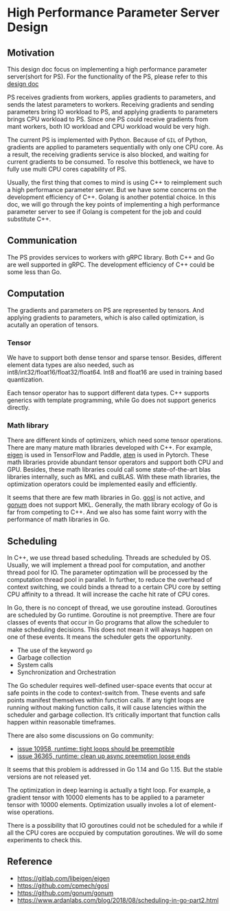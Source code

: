 # High Performance Parameter Server Design

## Motivation

This design doc focus on implementing a high performance parameter server(short for PS). For the functionality of the PS, please refer to this [design doc](https://github.com/sql-machine-learning/elasticdl/blob/develop/docs/designs/parameter_server.md)

PS receives gradients from workers, applies gradients to parameters, and sends the latest parameters to workers. Receiving gradients and sending parameters bring IO workload to PS, and applying gradients to parameters brings CPU workload to PS. Since one PS could receive gradients from mant workers, both IO workload and CPU workload would be very high.

The current PS is implemented with Python. Because of `GIL` of Python, gradients are applied to parameters sequentially with only one CPU core. As a result, the receiving gradients service is also blocked, and waiting for current gradients to be consumed. To resolve this bottleneck, we have to fully use multi CPU cores capability of PS.

Usually, the first thing that comes to mind is using C++ to reimplement such a high performance parameter server. But we have some concerns on the development efficiency of C++. Golang is another potential choice. In this doc, we will go through the key points of implementing a high performance parameter server to see if Golang is competent for the job and could substitute C++.

## Communication

The PS provides services to workers with gRPC library. Both C++ and Go are well supported in gRPC. The development efficiency of C++ could be some less than Go.

## Computation

The gradients and parameters on PS are represented by tensors. And applying gradients to parameters, which is also called optimization, is acutally an operation of tensors.

### Tensor

We have to support both dense tensor and sparse tensor. Besides, different element data types are also needed, such as int8/int32/float16/float32/float64. Int8 and float16 are used in training based quantization.

Each tensor operator has to support different data types. C++ supports generics with template programming, while Go does not support generics directly.

### Math library

There are different kinds of optimizers, which need some tensor operations. There are many mature math libraries developed with C++. For example, [eigen](https://gitlab.com/libeigen/eigen) is used in TensorFlow and Paddle, [aten](https://github.com/pytorch/pytorch/tree/master/aten) is used in Pytorch. These math libraries provide abundant tensor operators and support both CPU and GPU. Besides, these math libraries could call some state-of-the-art blas libraries internally, such as MKL and cuBLAS. With these math libraries, the optimization operators could be implemented easily and efficiently.

It seems that there are few math libraries in Go. [gosl](https://github.com/cpmech/gosl) is not active, and [gonum](https://github.com/gonum/gonum) does not support MKL. Generally, the math library ecology of Go is far from competing to C++. And we also has some faint worry with the performance of math libraries in Go.


## Scheduling

In C++, we use thread based scheduling. Threads are scheduled by OS. Usually, we will implement a thread pool for computation, and another thread pool for IO. The parameter optimzation will be processed by the computation thread pool in parallel. In further, to reduce the overhead of context switching, we could binds a thread to a certain CPU core by setting CPU affinity to a thread. It will increase the cache hit rate of CPU cores.

In Go, there is no concept of thread, we use goroutine instead. Goroutines are scheduled by Go runtime. Goroutine is not preemptive. There are four classes of events that occur in Go programs that allow the scheduler to make scheduling decisions. This does not mean it will always happen on one of these events. It means the scheduler gets the opportunity.

- The use of the keyword `go`
- Garbage collection
- System calls
- Synchronization and Orchestration

The Go scheduler requires well-defined user-space events that occur at safe points in the code to context-switch from.  These events and safe points manifest themselves within function calls. If any tight loops are running without making function calls, it will cause latencies within the scheduler and garbage collection. It’s critically important that function calls happen within reasonable timeframes.

There are also some discussions on Go community:

- [issue 10958, runtime: tight loops should be preemptible](https://github.com/golang/go/issues/10958)
- [issue 36365, runtime: clean up async preemption loose ends](https://github.com/golang/go/issues/36365)

It seems that this problem is addressed in Go 1.14 and Go 1.15. But the stable versions are not released yet.

The optimization in deep learning is actually a tight loop. For example, a gradient tensor with 10000 elements has to be applied to a parameter tensor with 10000 elements. Optimization usually involes a lot of element-wise operations.

There is a possibility that IO goroutines could not be scheduled for a while if all the CPU cores are occpuied by computation goroutines. We will do some experiments to check this.

## Reference

- https://gitlab.com/libeigen/eigen
- https://github.com/cpmech/gosl
- https://github.com/gonum/gonum
- https://www.ardanlabs.com/blog/2018/08/scheduling-in-go-part2.html